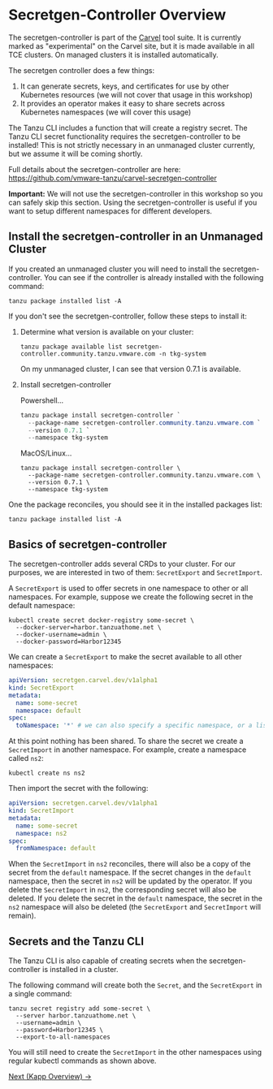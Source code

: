 # Secretgen-Controller Overview

The secretgen-controller is part of the [Carvel](https://carvel.dev/) tool suite. It is currently marked as "experimental"
on the Carvel site, but it is made available in all TCE clusters. On managed clusters it is installed automatically.

The secretgen controller does a few things:

1. It can generate secrets, keys, and certificates for use by other Kubernetes resources (we will not cover that usage in this workshop)
1. It provides an operator makes it easy to share secrets across Kubernetes namespaces (we will cover this usage)

The Tanzu CLI includes a function that will create a registry secret. The Tanzu CLI secret functionality
requires the secretgen-controller to be installed! This is not strictly necessary in an unmanaged cluster currently, but we assume it
will be coming shortly.

Full details about the secretgen-controller are here: https://github.com/vmware-tanzu/carvel-secretgen-controller

**Important:** We will not use the secretgen-controller in this workshop so you can safely skip this section. Using the
secretgen-controller is useful if you want to setup different namespaces for different developers.

## Install the secretgen-controller in an Unmanaged Cluster

If you created an unmanaged cluster you will need to install the secretgen-controller. You can see if the controller is already
installed with the following command:

```shell
tanzu package installed list -A
```

If you don't see the secretgen-controller, follow these steps to install it:

1. Determine what version is available on your cluster:

   ```shell
   tanzu package available list secretgen-controller.community.tanzu.vmware.com -n tkg-system
   ```

   On my unmanaged cluster, I can see that version 0.7.1 is available.

1. Install secretgen-controller

   Powershell...
   ```powershell
   tanzu package install secretgen-controller `
     --package-name secretgen-controller.community.tanzu.vmware.com `
     --version 0.7.1 `
     --namespace tkg-system
   ```

   MacOS/Linux...
   ```shell
   tanzu package install secretgen-controller \
     --package-name secretgen-controller.community.tanzu.vmware.com \
     --version 0.7.1 \
     --namespace tkg-system
   ```

One the package reconciles, you should see it in the installed packages list:

```shell
tanzu package installed list -A
```

## Basics of secretgen-controller

The secretgen-controller adds several CRDs to your cluster. For our purposes, we are interested in two of them:
`SecretExport` and `SecretImport`.

A `SecretExport` is used to offer secrets in one namespace to other or all namespaces. For example, suppose
we create the following secret in the default namespace:

```shell
kubectl create secret docker-registry some-secret \
  --docker-server=harbor.tanzuathome.net \
  --docker-username=admin \
  --docker-password=Harbor12345
```

We can create a `SecretExport` to make the secret available to all other namespaces:

```yaml
apiVersion: secretgen.carvel.dev/v1alpha1
kind: SecretExport
metadata:
  name: some-secret
  namespace: default
spec:
  toNamespace: '*' # we can also specify a specific namespace, or a list of namespaces
```

At this point nothing has been shared. To share the secret we create a `SecretImport` in another namespace. For
example, create a namespace called `ns2`:

```shell
kubectl create ns ns2
```

Then import the secret with the following:

```yaml
apiVersion: secretgen.carvel.dev/v1alpha1
kind: SecretImport
metadata:
  name: some-secret
  namespace: ns2
spec:
  fromNamespace: default
```

When the `SecretImport` in `ns2` reconciles, there will also be a copy of the secret from the `default` namespace.
If the secret changes in the `default` namespace, then the secret in `ns2` will be updated by the operator. If you delete
the `SecretImport` in `ns2`, the corresponding secret will also be deleted. If you delete the secret in the `default` namespace,
the secret in the `ns2` namespace will also be deleted (the `SecretExport` and `SecretImport` will remain).

## Secrets and the Tanzu CLI

The Tanzu CLI is also capable of creating secrets when the secretgen-controller is installed in a cluster.

The following command will create both the `Secret`, and the `SecretExport` in a single command:

```shell
tanzu secret registry add some-secret \
  --server harbor.tanzuathome.net \
  --username=admin \
  --password=Harbor12345 \
  --export-to-all-namespaces
```

You will still need to create the `SecretImport` in the other namespaces using regular kubectl commands as shown above.

[Next (Kapp Overview) -&gt;](../kapp/README.md)
